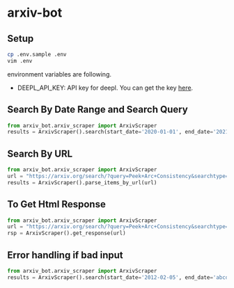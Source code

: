 # arxiv-bot

## Setup

```bash
cp .env.sample .env
vim .env
```

environment variables are following.

- DEEPL_API_KEY: API key for deepl. You can get the key [here](https://www.deepl.com/pro-account/summary).

## Search By Date Range and Search Query

```python
from arxiv_bot.arxiv_scraper import ArxivScraper
results = ArxivScraper().search(start_date='2020-01-01', end_date='2021-02-01', category_id='cs.AI')
```


## Search By URL

```python
from arxiv_bot.arxiv_scraper import ArxivScraper
url = "https://arxiv.org/search/?query=Peek+Arc+Consistency&searchtype=all&abstracts=show&order=submitted_date&size=200"
results = ArxivScraper().parse_items_by_url(url)
```


## To Get Html Response

```python
from arxiv_bot.arxiv_scraper import ArxivScraper
url = "https://arxiv.org/search/?query=Peek+Arc+Consistency&searchtype=all&abstracts=show&order=submitted_date&size=200"
rsp = ArxivScraper().get_response(url)
```


## Error handling if bad input

```python
from arxiv_bot.arxiv_scraper import ArxivScraper
results = ArxivScraper().search(start_date='2012-02-05', end_date='abcd', category_id='cs.AI')
```
